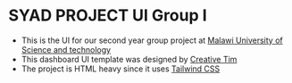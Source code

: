 # SYAD PROJECT UI Group I
- This is the UI for our second year group project at [Malawi University of Science and technology](https://www.must.ac.mw)
- This dashboard UI template was designed by [Creative Tim](https://www.creative-tim.com)
- The project is HTML heavy since it uses [Tailwind CSS](https://tailwindcss.com)
